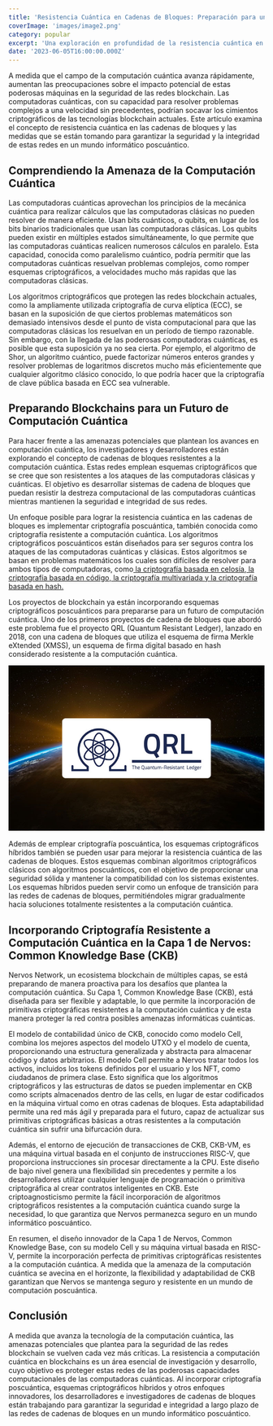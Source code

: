 ```yaml
---
title: 'Resistencia Cuántica en Cadenas de Bloques: Preparación para un Mundo Informático Poscuántico'
coverImage: 'images/image2.png'
category: popular
excerpt: 'Una exploración en profundidad de la resistencia cuántica en las cadenas de bloques, abordando las posibles amenazas que plantean los avances en computación cuántica y las medidas que se están tomando para asegurar las redes de cadenas de bloques para el futuro.'
date: '2023-06-05T16:00:00.000Z'
---
```



A medida que el campo de la computación cuántica avanza rápidamente, aumentan las preocupaciones sobre el impacto potencial de estas poderosas máquinas en la seguridad de las redes blockchain. Las computadoras cuánticas, con su capacidad para resolver problemas complejos a una velocidad sin precedentes, podrían socavar los cimientos criptográficos de las tecnologías blockchain actuales. Este artículo examina el concepto de resistencia cuántica en las cadenas de bloques y las medidas que se están tomando para garantizar la seguridad y la integridad de estas redes en un mundo informático poscuántico.


## Comprendiendo la Amenaza de la Computación Cuántica

Las computadoras cuánticas aprovechan los principios de la mecánica cuántica para realizar cálculos que las computadoras clásicas no pueden resolver de manera eficiente. Usan bits cuánticos, o qubits, en lugar de los bits binarios tradicionales que usan las computadoras clásicas. Los qubits pueden existir en múltiples estados simultáneamente, lo que permite que las computadoras cuánticas realicen numerosos cálculos en paralelo. Esta capacidad, conocida como paralelismo cuántico, podría permitir que las computadoras cuánticas resuelvan problemas complejos, como romper esquemas criptográficos, a velocidades mucho más rapidas que las computadoras clásicas.

Los algoritmos criptográficos que protegen las redes blockchain actuales, como la ampliamente utilizada criptografía de curva elíptica (ECC), se basan en la suposición de que ciertos problemas matemáticos son demasiado intensivos desde el punto de vista computacional para que las computadoras clásicas los resuelvan en un período de tiempo razonable. Sin embargo, con la llegada de las poderosas computadoras cuánticas, es posible que esta suposición ya no sea cierta. Por ejemplo, el algoritmo de Shor, un algoritmo cuántico, puede factorizar números enteros grandes y resolver problemas de logaritmos discretos mucho más eficientemente que cualquier algoritmo clásico conocido, lo que podría hacer que la criptografía de clave pública basada en ECC sea vulnerable.


## Preparando Blockchains para un Futuro de Computación Cuántica

Para hacer frente a las amenazas potenciales que plantean los avances en computación cuántica, los investigadores y desarrolladores están explorando el concepto de cadenas de bloques resistentes a la computación cuántica. Estas redes emplean esquemas criptográficos que se cree que son resistentes a los ataques de las computadoras clásicas y cuánticas. El objetivo es desarrollar sistemas de cadena de bloques que puedan resistir la destreza computacional de las computadoras cuánticas mientras mantienen la seguridad e integridad de sus redes.

Un enfoque posible para lograr la resistencia cuántica en las cadenas de bloques es implementar criptografía poscuántica, también conocida como criptografía resistente a computación cuántica. Los algoritmos criptográficos poscuánticos están diseñados para ser seguros contra los ataques de las computadoras cuánticas y clásicas. Estos algoritmos se basan en problemas matemáticos los cuales son difíciles de resolver para ambos tipos de computadoras, como[ la criptografía basada en celosía](https://medium.com/cryptoblog/what-is-lattice-based-cryptography-why-should-you-care-dbf9957ab717),[ la criptografía basada en código, la criptografía multivariada y la criptografía basada en hash.](https://www.di.ens.fr/brice.minaud/slides/Qhub-2018.pdf)

Los proyectos de blockchain ya están incorporando esquemas criptográficos poscuánticos para prepararse para un futuro de computación cuántica. Uno de los primeros proyectos de cadena de bloques que abordó este problema fue el proyecto QRL (Quantum Resistant Ledger), lanzado en 2018, con una cadena de bloques que utiliza el esquema de firma Merkle eXtended (XMSS), un esquema de firma digital basado en hash considerado resistente a la computación cuántica. 



![alt_text](images/image1.png "image_tooltip")


Además de emplear criptografía poscuántica, los esquemas criptográficos híbridos también se pueden usar para mejorar la resistencia cuántica de las cadenas de bloques. Estos esquemas combinan algoritmos criptográficos clásicos con algoritmos poscuánticos, con el objetivo de proporcionar una seguridad sólida y mantener la compatibilidad con los sistemas existentes. Los esquemas híbridos pueden servir como un enfoque de transición para las redes de cadenas de bloques, permitiéndoles migrar gradualmente hacia soluciones totalmente resistentes a la computación cuántica.


## Incorporando Criptografía Resistente a Computación Cuántica en la Capa 1 de Nervos: Common Knowledge Base (CKB)

Nervos Network, un ecosistema blockchain de múltiples capas, se está preparando de manera proactiva para los desafíos que plantea la computación cuántica. Su Capa 1, Common Knowledge Base (CKB), está diseñada para ser flexible y adaptable, lo que permite la incorporación de primitivas criptográficas resistentes a la computación cuántica y de esta manera proteger la red contra posibles amenazas informáticas cuánticas.

El modelo de contabilidad único de CKB, conocido como modelo Cell, combina los mejores aspectos del modelo UTXO y el modelo de cuenta, proporcionando una estructura generalizada y abstracta para almacenar código y datos arbitrarios. El modelo Cell permite a Nervos tratar todos los activos, incluidos los tokens definidos por el usuario y los NFT, como ciudadanos de primera clase. Esto significa que los algoritmos criptográficos y las estructuras de datos se pueden implementar en CKB como scripts almacenados dentro de las cells, en lugar de estar codificados en la máquina virtual como en otras cadenas de bloques. Esta adaptabilidad permite una red más ágil y preparada para el futuro, capaz de actualizar sus primitivas criptográficas básicas a otras resistentes a la computación cuántica sin sufrir una bifurcación dura.

Además, el entorno de ejecución de transacciones de CKB, CKB-VM, es una máquina virtual basada en el conjunto de instrucciones RISC-V, que proporciona instrucciones sin procesar directamente a la CPU. Este diseño de bajo nivel genera una flexibilidad sin precedentes y permite a los desarrolladores utilizar cualquier lenguaje de programación o primitiva criptográfica al crear contratos inteligentes en CKB. Este criptoagnosticismo permite la fácil incorporación de algoritmos criptográficos resistentes a la computación cuántica cuando surge la necesidad, lo que garantiza que Nervos permanezca seguro en un mundo informático poscuántico.

En resumen, el diseño innovador de la Capa 1 de Nervos, Common Knowledge Base, con su modelo Cell y su máquina virtual basada en RISC-V, permite la incorporación perfecta de primitivas criptográficas resistentes a la computación cuántica. A medida que la amenaza de la computación cuántica se avecina en el horizonte, la flexibilidad y adaptabilidad de CKB garantizan que Nervos se mantenga seguro y resistente en un mundo de computación poscuántica.


## Conclusión

A medida que avanza la tecnología de la computación cuántica, las amenazas potenciales que plantea para la seguridad de las redes blockchain se vuelven cada vez más críticas. La resistencia a computación cuántica en blockchains es un área esencial de investigación y desarrollo, cuyo objetivo es proteger estas redes de las poderosas capacidades computacionales de las computadoras cuánticas. Al incorporar criptografía poscuántica, esquemas criptográficos híbridos y otros enfoques innovadores, los desarrolladores e investigadores de cadenas de bloques están trabajando para garantizar la seguridad e integridad a largo plazo de las redes de cadenas de bloques en un mundo informático poscuántico.
